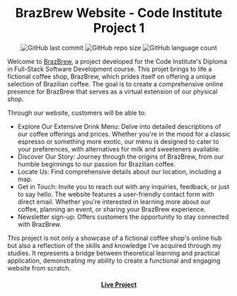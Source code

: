 <h1 align="center"> BrazBrew Website - Code Institute Project 1</h1>
<div align="center"><img alt="GitHub last commit" src="https://img.shields.io/github/last-commit/camilabandeira/brazbrew">
<img alt="GitHub repo size" src="https://img.shields.io/github/repo-size/camilabandeira/brazbrew">
<img alt="GitHub language count" src="https://img.shields.io/github/languages/count/camilabandeira/brazbrew"></div>

Welcome to <a href="https://camilabandeira.github.io/BrazBrew/">BrazBrew</a>, a project developed for the Code Institute's Diploma in Full-Stack Software Development course. This projet brings to life a fictional coffee shop, BrazBrew, which prides itself on offering a unique selection of Brazilian coffee. The goal is to create a comprehensive online presence for BrazBrew that serves as a virtual extension of our physical shop.

Through our website, customers will be able to:

- Explore Our Extensive Drink Menu: Delve into detailed descriptions of our coffee offerings and prices. Whether you're in the mood for a classic espresso or something more exotic, our menu is designed to cater to your preferences, with alternatives for milk and sweeteners available.
- Discover Our Story: Journey through the origins of BrazBrew, from our humble beginnings to our passion for Brazilian coffee.
- Locate Us: Find comprehensive details about our location, including a map.
- Get in Touch: Invite you to reach out with any inquiries, feedback, or just to say hello. The website features a user-friendly contact form with direct email. Whether you're interested in learning more about our coffee, planning an event, or sharing your BrazBrew experience.
- Newsletter sign-up: Offers customers the opportunity to stay connected with BrazBrew.

This project is not only a showcase of a fictional coffee shop's online hub but also a reflection of the skills and knowledge I've acquired through my studies. It represents a bridge between theoretical learning and practical application, demonstrating my ability to create a functional and engaging website from scratch.

<h4 align="center"><a href="https://camilabandeira.github.io/BrazBrew/"><strong>Live Project</strong></a></h4>

#
